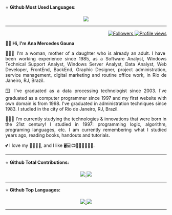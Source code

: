 ⭐ <b> Github Most Used Languages: </b>

 <div align="center">  
<a href="https://github.com/anagaunadev"> 
  <img src="https://github-readme-stats.vercel.app/api/top-langs/?username=anagaunadev&layout=completet&langs_count=28&theme=default" /> 
</a>
</div>

---
<div align="right">   
<a href="https://github.com/anagaunadev">
<img src="https://img.shields.io/github/followers/anagaunadev?label=follow&style=social&link=https://www.github.com/anagaunadev/" 
 title="Follow me" alt="Followers" /> 
</a> 
<a href="https://github.com/anagaunadev">
<img src="https://komarev.com/ghpvc/?username=anagaunadev&label=Profile%20views&color=0e75b6&style=flat-square&color=yellow&link=https://www.github.com/anagaunadev/" title="Profile views" alt="Profile views" /> 
</a>
</div>

👩🏻 <b> Hi, I'm Ana Mercedes Gauna </b>

<p align="justify"> 
👩🏻‍💻 I'm a woman, mother of a daughter who is already an adult. I have been working experience since 1985, as a Software Analyst, Windows Technical Support Analyst, Windows Server Analyst, Data Analyst, Web Developer, FrontEnd, BackEnd, Graphic Designer, project administration, service management, digital marketing and routine office work, in Rio de Janeiro, RJ, Brazil. </p>

<p align="justify"> 
🪟 I've graduated as a data processing technologist since 2003. I've graduated as a computer programmer since 1997 and my first website with own domain is from 1998. I've graduated in administration techniques since 1983. I studied in the city of Rio de Janeiro, RJ, Brazil. </p>

<p align="justify"> 
👩🏻‍🎓 I'm currently studying the technologies & innovations that were born in the 21st century! I studied in 1997: programming logic, algorithm, programing languages, etc. I am currently remembering what I studied years ago, reading books, handouts and tutorials. </p>
  
💕 I love my 👧🏻🐶😺, and I like 🖥️💻📺🎦🎸🍔🍕🌭🍰.

---
⭐ <b> Github Total Contributions: </b>

<div align="center">  
<a href="https://github.com/anagaunadev">
  <img src="https://github-readme-streak-stats.herokuapp.com/?user=anagaunadev&theme=default"> 
  <img src="http://github-profile-summary-cards.vercel.app/api/cards/stats?username=anagaunadev&theme=default" />  
  </a>
</div>
 
---
⭐ <b> Github Top Languages: </b>

<div align="center">  
  <a href="https://github.com/anagaunadev"> 
     <img src="https://github-profile-summary-cards.vercel.app/api/cards/repos-per-language?&username=anagaunadev&theme=default" />
  </a>
  <a href="https://github.com/anagaunadev">  
     <img src="https://github-profile-summary-cards.vercel.app/api/cards/most-commit-language?&username=anagaunadev&theme=default" />
  </a>
</div>

---
